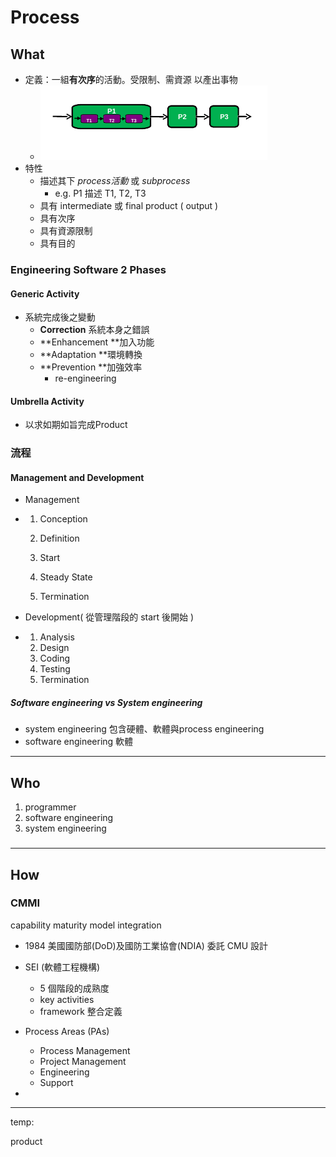 # Process

## What

* 定義：一組**有次序**的活動。受限制、需資源 以產出事物
  * ![](/assets/import.png)
* 特性
  * 描述其下 _process活動_ 或 _subprocess_
    * e.g. P1 描述 T1, T2, T3
  * 具有 intermediate 或 final product \( output \)
  * 具有次序
  * 具有資源限制
  * 具有目的

### Engineering Software 2 Phases

#### Generic Activity

* 系統完成後之變動
  * **Correction** 系統本身之錯誤
  * **Enhancement **加入功能
  * **Adaptation **環境轉換
  * **Prevention **加強效率
    * re-engineering

#### Umbrella Activity

* 以求如期如旨完成Product

### 流程

#### Management and Development

* Management

* 1. Conception

  2. Definition

  3. Start

  4. Steady State

  5. Termination
* Development\( 從管理階段的 start 後開始 \)

* 1. Analysis
  2. Design
  3. Coding
  4. Testing
  5. Termination

##### Software engineering vs System engineering

* system engineering  包含硬體、軟體與process engineering
* software engineering 軟體

---

## Who

1. programmer
2. software engineering
3. system engineering

### 

---

## How

### CMMI

capability maturity model integration

* 1984 美國國防部\(DoD\)及國防工業協會\(NDIA\) 委託 CMU 設計

* SEI \(軟體工程機構\) 
  *  5 個階段的成熟度
    * key activities
  * framework 整合定義
* Process Areas \(PAs\)
  * Process Management
  * Project Management
  * Engineering
  * Support
* 
---

temp:

product

